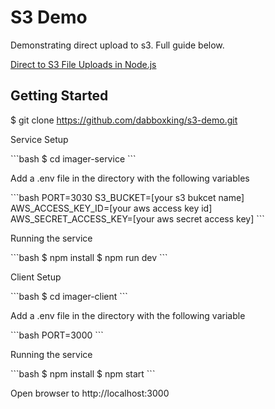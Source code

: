 # S3 Demo
<p>Demonstrating direct upload to s3. Full guide below.</p>
<p><a href="https://devcenter.heroku.com/articles/s3-upload-node" target="_blank" title="Direct to S3 File Uploads in Node.js">Direct to S3 File Uploads in Node.js</a> </p>

## Getting Started
$ git clone https://github.com/dabboxking/s3-demo.git

<p>Service Setup</p>
```bash
$ cd imager-service
```
<p>Add a .env file in the directory with the following variables</p>
```bash
PORT=3030
S3_BUCKET=[your s3 bukcet name]
AWS_ACCESS_KEY_ID=[your aws access key id]
AWS_SECRET_ACCESS_KEY=[your aws secret access key]
```
<p>Running the service</p>
```bash
$ npm install
$ npm run dev
```
<p>Client Setup</p>
```bash
$ cd imager-client
```
<p>Add a .env file in the directory with the following variable</p>
```bash
PORT=3000
```
<p>Running the service</p>
```bash
$ npm install
$ npm start
```
<p>Open browser to http://localhost:3000</p>

